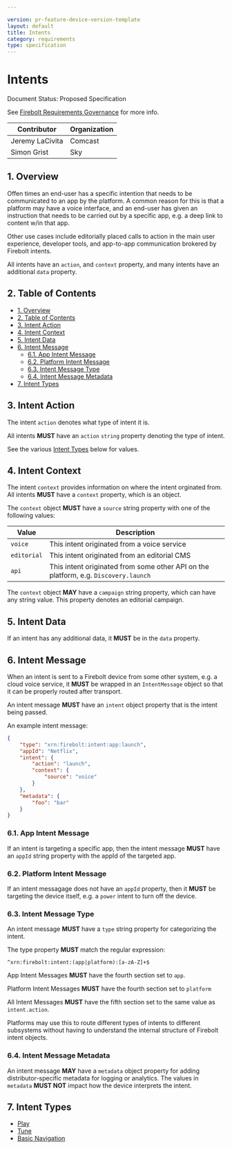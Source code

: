 ```yaml
---

version: pr-feature-device-version-template
layout: default
title: Intents
category: requirements
type: specification
---
```

# Intents

Document Status: Proposed Specification 

See [Firebolt Requirements Governance](../../governance) for more info. 

| Contributor     | Organization |
| --------------- | ------------ |
| Jeremy LaCivita | Comcast      |
| Simon Grist     | Sky          |


## 1. Overview
Offen times an end-user has a specific intention that needs to be communicated 
to an app by the platform. A common reason for this is that a platform may have 
a voice interface, and an end-user has given an instruction that needs to be 
carried out by a specific app, e.g. a deep link to content w/in that app. 

Other use cases include editorially placed calls to action in the main user 
experience, developer tools, and app-to-app communication brokered by Firebolt 
intents. 

All intents have an `action`, and `context` property, and many intents have an 
additional `data` property. 

## 2. Table of Contents
- [1. Overview](#1-overview)
- [2. Table of Contents](#2-table-of-contents)
- [3. Intent Action](#3-intent-action)
- [4. Intent Context](#4-intent-context)
- [5. Intent Data](#5-intent-data)
- [6. Intent Message](#6-intent-message)
  - [6.1. App Intent Message](#61-app-intent-message)
  - [6.2. Platform Intent Message](#62-platform-intent-message)
  - [6.3. Intent Message Type](#63-intent-message-type)
  - [6.4. Intent Message Metadata](#64-intent-message-metadata)
- [7. Intent Types](#7-intent-types)

## 3. Intent Action
The intent `action` denotes what type of intent it is. 

All intents **MUST** have an `action` `string` property denoting the type of intent. 

See the various [Intent Types](#intent-types) below for values. 

## 4. Intent Context

The intent `context` provides information on where the intent orginated from. 
All intents **MUST** have a `context` property, which is an object. 

The `context` object **MUST** have a `source` string property with one of the 
following values: 

 | Value       | Description                                                                         |
 |-------------|-------------------------------------------------------------------------------------|
 | `voice`     | This intent originated from a voice service                                         |
 | `editorial` | This intent originated from an editorial CMS                                        |
 | `api`       | This intent originated from some other API on the platform, e.g. `Discovery.launch` |

The `context` object **MAY** have a `campaign` string property, which can have 
any string value. This property denotes an editorial campaign. 

## 5. Intent Data
If an intent has any additional data, it **MUST** be in the `data` property. 

## 6. Intent Message
When an intent is sent to a Firebolt device from some other system, e.g. a cloud voice service, it **MUST** be wrapped in an `IntentMessage` object so that it can be properly routed after transport.

An intent message **MUST** have an `intent` object property that is the intent being passed.

An example intent message:

```json
{
    "type": "xrn:firebolt:intent:app:launch",
    "appId": "Netflix",
    "intent": {
        "action": "launch",
        "context": {
            "source": "voice"
        }
    },
    "metadata": {
        "foo": "bar"
    }
}
```

### 6.1. App Intent Message
If an intent is targeting a specific app, then the intent message **MUST** have an `appId` string property with the appId of the targeted app.

### 6.2. Platform Intent Message
If an intent messagage does not have an `appId` property, then it **MUST** be targeting the device itself, e.g. a `power` intent to turn off the device.

### 6.3. Intent Message Type
An intent message **MUST** have a `type` string property for categorizing the intent.

The type property **MUST** match the regular expression:

```regex
^xrn:firebolt:intent:(app|platform):[a-zA-Z]+$
```

App Intent Messages **MUST** have the fourth section set to `app`.

Platform Intent Messages **MUST** have the fourth section set to `platform`

All Intent Messages **MUST** have the fifth section set to the same value as `intent.action`.

Platforms may use this to route different types of intents to different subsystems without having to understand the internal structure of Firebolt intent objects.

### 6.4. Intent Message Metadata
An intent message **MAY** have a `metadata` object property for adding distributor-specific metadata for logging or analytics. The values in `metadata` **MUST NOT** impact how the device interprets the intent.

## 7. Intent Types

- [Play](./play)
- [Tune](./tune)
- [Basic Navigation](./navigation)
  